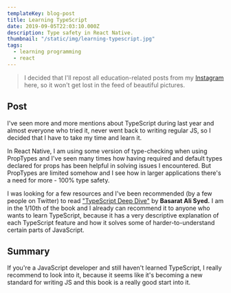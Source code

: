 ```yaml
---
templateKey: blog-post
title: Learning TypeScript
date: 2019-09-05T22:03:10.000Z
description: Type safety in React Native.
thumbnail: "/static/img/learning-typescript.jpg"
tags:
  - learning programming
  - react
---
```


>I decided that I'll repost all education-related posts from my [Instagram](https://www.instagram.com/selfmadedeveloper/) here, so it won't get lost in the feed of beautiful pictures.

## Post

I've seen more and more mentions about TypeScript during last year and almost everyone who tried it, never went back to writing regular JS, so I decided that I have to take my time and learn it.

In React Native, I am using some version of type-checking when using PropTypes and I've seen many times how having required and default types declared for props has been helpful in solving issues I encountered.
But PropTypes are limited somehow and I see how in larger applications there's a need for more - 100% type safety.

I was looking for a few resources and I've been recommended (by a few people on Twitter) to read ["TypeScript Deep Dive"](https://basarat.gitbooks.io/typescript/) by **Basarat Ali Syed.** I am in the 1/10th of the book and I already can recommend it to anyone who wants to learn TypeScript, because it has a very descriptive explanation of each TypeScript feature and how it solves some of harder-to-understand certain parts of JavaScript.

## Summary

If you're a JavaScript developer and still haven't learned TypeScript, I really recommend to look into it, because it seems like it's becoming a new standard for writing JS and this book is a really good start into it.
